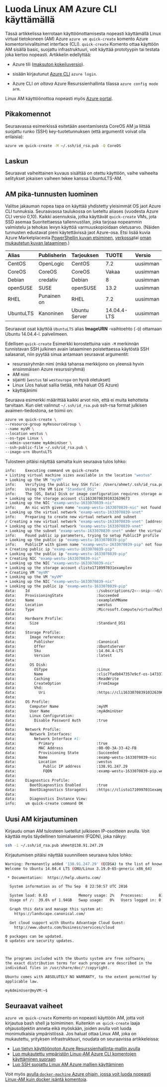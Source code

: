 <properties
   pageTitle="Luoda Linux AM Azure CLI käyttämällä | Microsoft Azure"
   description="Luo Linux AM Azure CLI avulla."
   services="virtual-machines-linux"
   documentationCenter=""
   authors="vlivech"
   manager="timlt"
   editor=""/>

<tags
   ms.service="virtual-machines-linux"
   ms.devlang="NA"
   ms.topic="hero-article"
   ms.tgt_pltfrm="vm-linux"
   ms.workload="infrastructure"
   ms.date="10/27/2016"
   ms.author="v-livech"/>


# <a name="create-a-linux-vm-on-azure-by-using-the-cli"></a>Luoda Linux AM Azure CLI käyttämällä

Tässä artikkelissa kerrotaan käyttöönottamisesta nopeasti käyttämällä Linux virtual tietokoneen (AM) Azure `azure vm quick-create` komento Azure komentorivivalitsimet interface (CLI). `quick-create` Komento ottaa käyttöön AM sisällä basic, suojattu infrastruktuuri, voit käyttää prototyypin tai testata joka kertoo nopeasti. Artikkelin edellyttää:

- Azure tili ([maksuton kokeiluversio](https://azure.microsoft.com/pricing/free-trial/)).

- sisään kirjautunut [Azure CLI](../xplat-cli-install.md) `azure login`.

- Azure CLI _on oltava_ Azure Resurssienhallinta tilassa `azure config mode arm`.

Linux AM käyttöönottoa nopeasti myös [Azure portal](virtual-machines-linux-quick-create-portal.md).

## <a name="quick-commands"></a>Pikakomennot

Seuraavassa esimerkissä esitetään asentamisesta CoreOS AM ja liittää suojattu runko (SSH) key-tuotetunnuksen (että argumentit voivat olla erilaisia):

```bash
azure vm quick-create -M ~/.ssh/id_rsa.pub -Q CoreOS
```

## <a name="detailed-walkthrough"></a>Laskun

Seuraavat vaiheittainen kuvaus sisältää on otettu käyttöön, vaihe vaiheelta selitykset jokaisen vaiheen tekee kanssa UbuntuLTS-AM.

## <a name="vm-quick-create-aliases"></a>AM pika-tunnusten luominen

Valitse jakauman nopea tapa on käyttää yhdistetty yleisimmät OS jaot Azure CLI tunnuksia. Seuraavassa taulukossa on lueteltu aliases (vuodesta Azure CLI versio 0,10). Kaikki asennuksia, jotka käyttävät `quick-create` VMs, jota SSD asemaa Suoritettaessa tallennustilan, joka tarjoaa nopeammin valmistelu ja tehokas levyn käyttöä varmuuskopioidaan oletusarvo. (Näiden tunnusten edustavat pieni käytettävissä jaot Azure-osa. Etsi lisää kuvia Azure Marketplacesta [PowerShellin kuvan etsiminen](virtual-machines-linux-cli-ps-findimage.md), [verkossa](https://azure.microsoft.com/marketplace/virtual-machines/)tai [oman mukautetun kuvan lataaminen](virtual-machines-linux-create-upload-generic.md).)

| Alias     | Publisherin | Tarjouksen        | TUOTE         | Versio |
|:----------|:----------|:-------------|:------------|:--------|
| CentOS    | OpenLogic | CentOS       | 7.2         | uusimman  |
| CoreOS    | CoreOS    | CoreOS       | Vakaa      | uusimman  |
| Debian    | credativ  | Debian       | 8           | uusimman  |
| openSUSE  | SUSE      | openSUSE     | 13.2        | uusimman  |
| RHEL      | Punainen on    | RHEL         | 7.2         | uusimman  |
| UbuntuLTS | Kanoninen | Ubuntu Server | 14.04.4-LTS | uusimman  |

Seuraavat osat käyttöä `UbuntuLTS` alias **ImageURN** -vaihtoehto (`-Q`) ottamaan Ubuntu 14.04.4-l. palvelimeen.

Edellisen `quick-create` Esimerkki korostettuina vain `-M` merkinnän tunnistavan SSH julkinen avain lataaminen poistettaessa käytöstä SSH salasanat, niin pyytää sinua antamaan seuraavat argumentit:

- resurssiryhmän nimi (mikä tahansa merkkijono on yleensä hyvin ensimmäisen Azure resurssiryhmä)
- AM nimi
- sijainti (`westus` tai `westeurope` on hyvä oletukset)
- Linux (Jos haluat sallia tietää, mitä haluat OS Azure)
- käyttäjänimi

Seuraava esimerkki määrittää kaikki arvot niin, että ei muita kehotteita tarvitaan. Kun olet valinnut `~/.ssh/id_rsa.pub` ssh-rsa format julkisen avaimen-tiedostona, se toimii on:

```bash
azure vm quick-create \
--resource-group myResourceGroup \
--name myVM \
--location westus \
--os-type Linux \
--admin-username myAdminUser \
--ssh-public-file ~/.ssh/id_rsa.pub \
--image-urn UbuntuLTS
```

Tulosteen pitäisi näyttää samalta kuin seuraava tulos lohko:

```bash
info:    Executing command vm quick-create
+ Listing virtual machine sizes available in the location "westus"
+ Looking up the VM "myVM"
info:    Verifying the public key SSH file: /Users/ahmet/.ssh/id_rsa.pub
info:    Using the VM Size "Standard_DS1"
info:    The [OS, Data] Disk or image configuration requires storage account
+ Looking up the storage account cli16330708391032639673
+ Looking up the NIC "examp-westu-1633070839-nic"
info:    An nic with given name "examp-westu-1633070839-nic" not found, creating a new one
+ Looking up the virtual network "examp-westu-1633070839-vnet"
info:    Preparing to create new virtual network and subnet
/ Creating a new virtual network "examp-westu-1633070839-vnet" [address prefix: "10.0.0.0/16"] with subnet "examp-westu-1633070839-snet" [address prefix: "10.+.1.0/24"]
+ Looking up the virtual network "examp-westu-1633070839-vnet"
+ Looking up the subnet "examp-westu-1633070839-snet" under the virtual network "examp-westu-1633070839-vnet"
info:    Found public ip parameters, trying to setup PublicIP profile
+ Looking up the public ip "examp-westu-1633070839-pip"
info:    PublicIP with given name "examp-westu-1633070839-pip" not found, creating a new one
+ Creating public ip "examp-westu-1633070839-pip"
+ Looking up the public ip "examp-westu-1633070839-pip"
+ Creating NIC "examp-westu-1633070839-nic"
+ Looking up the NIC "examp-westu-1633070839-nic"
+ Looking up the storage account clisto1710997031examplev
+ Creating VM "myVM"
+ Looking up the VM "myVM"
+ Looking up the NIC "examp-westu-1633070839-nic"
+ Looking up the public ip "examp-westu-1633070839-pip"
data:    Id                              :/subscriptions/2<--snip-->d/resourceGroups/exampleResourceGroup/providers/Microsoft.Compute/virtualMachines/exampleVMName
data:    ProvisioningState               :Succeeded
data:    Name                            :exampleVMName
data:    Location                        :westus
data:    Type                            :Microsoft.Compute/virtualMachines
data:
data:    Hardware Profile:
data:      Size                          :Standard_DS1
data:
data:    Storage Profile:
data:      Image reference:
data:        Publisher                   :Canonical
data:        Offer                       :UbuntuServer
data:        Sku                         :14.04.4-LTS
data:        Version                     :latest
data:
data:      OS Disk:
data:        OSType                      :Linux
data:        Name                        :clic7fadb847357e9cf-os-1473374894359
data:        Caching                     :ReadWrite
data:        CreateOption                :FromImage
data:        Vhd:
data:          Uri                       :https://cli16330708391032639673.blob.core.windows.net/vhds/clic7fadb847357e9cf-os-1473374894359.vhd
data:
data:    OS Profile:
data:      Computer Name                 :myVM
data:      User Name                     :myAdminUser
data:      Linux Configuration:
data:        Disable Password Auth       :true
data:
data:    Network Profile:
data:      Network Interfaces:
data:        Network Interface #1:
data:          Primary                   :true
data:          MAC Address               :00-0D-3A-33-42-FB
data:          Provisioning State        :Succeeded
data:          Name                      :examp-westu-1633070839-nic
data:          Location                  :westus
data:            Public IP address       :138.91.247.29
data:            FQDN                    :examp-westu-1633070839-pip.westus.cloudapp.azure.com
data:
data:    Diagnostics Profile:
data:      BootDiagnostics Enabled       :true
data:      BootDiagnostics StorageUri    :https://clisto1710997031examplev.blob.core.windows.net/
data:
data:      Diagnostics Instance View:
info:    vm quick-create command OK
```

## <a name="log-in-to-the-new-vm"></a>Uusi AM kirjautuminen

Kirjaudu oman AM tulosteen luetellut julkiseen IP-osoitteen avulla. Voit käyttää myös täydellinen toimialuenimi (FQDN), joka näkyy:

```bash
ssh -i ~/.ssh/id_rsa.pub ahmet@138.91.247.29
```

Kirjautumisen pitäisi näyttää suunnilleen seuraava tulos lohko:

```bash
Warning: Permanently added '138.91.247.29' (ECDSA) to the list of known hosts.
Welcome to Ubuntu 14.04.4 LTS (GNU/Linux 3.19.0-65-generic x86_64)

 * Documentation:  https://help.ubuntu.com/

  System information as of Thu Sep  8 22:50:57 UTC 2016

  System load: 0.63              Memory usage: 2%   Processes:       81
  Usage of /:  39.6% of 1.94GB   Swap usage:   0%   Users logged in: 0

  Graph this data and manage this system at:
    https://landscape.canonical.com/

  Get cloud support with Ubuntu Advantage Cloud Guest:
    http://www.ubuntu.com/business/services/cloud

0 packages can be updated.
0 updates are security updates.



The programs included with the Ubuntu system are free software;
the exact distribution terms for each program are described in the
individual files in /usr/share/doc/*/copyright.

Ubuntu comes with ABSOLUTELY NO WARRANTY, to the extent permitted by
applicable law.

myAdminUser@myVM:~$
```

## <a name="next-steps"></a>Seuraavat vaiheet

`azure vm quick-create` Komento on nopeasti käyttöön AM, jotta voit kirjautua bash shell ja toimiminen. Kuitenkin `vm quick-create` laaja ohjausobjektin anneta eikä myöskään, joiden avulla voit luoda monimutkaisia ympäristössä.  Jos haluat ottaa Linux AM, joka on mukautettu, yrityksen infrastruktuuri, noudata on seuraavissa artikkeleissa:

- [Luo tietyn käyttöönoton Azure Resurssienhallinta-mallin avulla](virtual-machines-linux-cli-deploy-templates.md)
- [Luo mukautettu ympäristön Linux-AM Azure CLI komentojen käyttäminen suoraan](virtual-machines-linux-create-cli-complete.md)
- [Luo SSH suojattu Linux AM Azure mallien käyttäminen](virtual-machines-linux-create-ssh-secured-vm-from-template.md)

Voit myös [avulla `docker-machine` Azure ohjain, jossa voit luoda nopeasti Linux-AM kuin docker isäntä komentoja](virtual-machines-linux-docker-machine.md).

